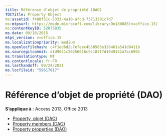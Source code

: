 ```yaml
---
title: Référence d’objet de propriété (DAO)
TOCTitle: Property Object
ms:assetid: f480f51c-5333-4a10-afcd-73713291c7d7
ms:mtpsurl: https://msdn.microsoft.com/library/Dn180085(v=office.15)
ms:contentKeyID: 52075035
ms.date: 09/18/2015
mtps_version: v=office.15
ms.localizationpriority: medium
ms.openlocfilehash: c4f1ed6d2c7efeec4b58505e326461a541d8411b
ms.sourcegitcommit: a1d9041c20256616c9c183f7d1049142a7ac6991
ms.translationtype: MT
ms.contentlocale: fr-FR
ms.lasthandoff: 09/24/2021
ms.locfileid: "59617817"
---
```

# <a name="property-object-reference-dao"></a>Référence d’objet de propriété (DAO)

**S’applique à** : Access 2013, Office 2013

- [Property, objet (DAO)](property-object-dao.md)
- [Property members (DAO)](property-members-dao.md)
- [Property properties (DAO)](property-properties-dao.md)

